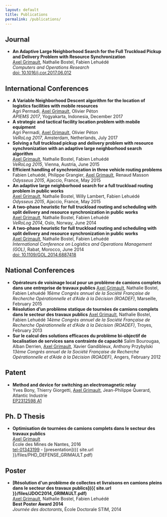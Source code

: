 ```yaml
---
layout: default
title: Publications
permalink: /publications/
---
```


## Journal ##
- **An Adaptive Large Neighborhood Search for the Full Truckload Pickup and Delivery Problem with Resource Synchronization**<br>
<u>Axel Grimault</u>, Nathalie Bostel, Fabien Lehuédé<br>
*Computers and Operations Research*<br>
[doi: 10.1016/j.cor.2017.06.012](https://doi.org/10.1016/j.cor.2017.06.012)

## International Conferences ##
- **A Variable Neighborhood Descent algorithm for the location of logistics facilities with mobile resources**<br>
Agri Permadi, <u>Axel Grimault</u>, Olivier Péton<br>
*APIEMS 2017*, Yogyakarta, Indonesia, December 2017
- **A strategic and tactical facility location problem with mobile equipment**<br>
Agri Permadi, <u>Axel Grimault</u>, Olivier Péton<br>
*VeRoLog 2017*, Amsterdam, Netherlands, July 2017
- **Solving a full truckload pickup and delivery problem with resource synchronization with an adaptive large neighborhood search algorithm**<br>
<u>Axel Grimault</u>, Nathalie Bostel, Fabien Lehuédé<br>
*VeRoLog 2015*, Vienna, Austria, June 2015
- **Efficient handling of synchronization in three vehicle routing problems**<br>
Fabien Lehuédé, Philippe Grangier, <u>Axel Grimault</u>, Renaud Masson<br>
*Odysseus 2015*, Ajaccio, France, May 2015
- **An adaptive large neighborhood search for a full truckload routing problem in public works**<br>
<u>Axel Grimault</u>, Nathalie Bostel, Willy Lambert, Fabien Lehuédé<br>
*Odysseus 2015*, Ajaccio, France, May 2015
- **A two-phase heuristic for full truckload routing and scheduling with split delivery and resource synchronization in public works**<br>
<u>Axel Grimault</u>, Nathalie Bostel, Fabien Lehuédé<br>
*VeRoLog 2014*, Oslo, Norway, June 2014
- **A two-phase heuristic for full truckload routing and scheduling with split delivery and resource synchronization in public works**<br>
<u>Axel Grimault</u>, Nathalie Bostel, Fabien Lehuédé<br>
*International Conference on Logistics and Operations Management (GOL)*, Rabat, Morocco, June 2014<br>
[doi: 10.1109/GOL.2014.6887418](http://ieeexplore.ieee.org/abstract/document/6887418)

## National Conferences ##
- **Opérateurs de voisinage local pour un problème de camions complets dans une entreprise de travaux publics**
<u>Axel Grimault</u>, Nathalie Bostel, Fabien Lehuédé
*16ème Congrès annuel de la Société Française de Recherche Opérationnelle et d’Aide à la Décision (ROADEF)*, Marseille, February 2015
- **Résolution d’un problème statique de tournées de camions complets dans le secteur des travaux publics**
<u>Axel Grimault</u>, Nathalie Bostel, Fabien Lehuédé
*14ème Congrès annuel de la Société Française de Recherche Opérationnelle et d’Aide à la Décision (ROADEF)*, Troyes, February 2013
- **Sur le calcul des solutions efficaces du problème bi-objectif de localisation de services sans contrainte de capacité**
Salim Bourougaa, Alban Derrien, <u>Axel Grimault</u>, Xavier Gandibleux, Anthony Przybylski
*13ème Congrès annuel de la Société Française de Recherche Opérationnelle et d’Aide à la Décision (ROADEF)*, Angers, February 2012

## Patent ##
- **Method and device for switching an electromagnetic relay**<br>
Yves Bony, Thierry Giorgetti, <u>Axel Grimault</u>, Jean-Philippe Querard, Atlantic Industrie<br>
[EP2312598 A1](https://www.google.com/patents/EP2312598A1?cl=en)

## Ph. D Thesis ##
- **Optimisation de tournées de camions complets dans le secteur des travaux publics**<br>
<u>Axel Grimault</u><br>
École des Mines de Nantes, 2016<br>
[tel-01343199](https://tel.archives-ouvertes.fr/tel-01343199) - [presentation]({{ site.url }}/files/PHD_DEFENSE_GRIMAULT.pdf)

## Poster ##
- **[Résolution d'un problème de collectes et livraisons en camions pleins dans le secteur des travaux publics]({{ site.url }}/files/JDOC2014_GRIMAULT.pdf)**<br>
<u>Axel Grimault</u>, Nathalie Bostel, Fabien Lehuédé<br>
**Best Poster Award 2014**<br>
*Journée des doctorants*, École Doctorale STIM, 2014